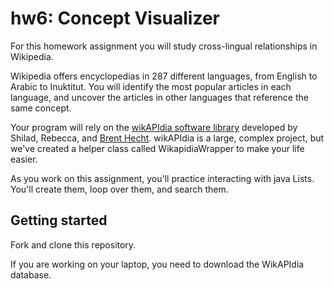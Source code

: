 hw6: Concept Visualizer
===
For this homework assignment you will study cross-lingual relationships in Wikipedia.

Wikipedia offers encyclopedias in 287 different languages, from English to Arabic to Inuktitut.
You will identify the most popular articles in each language, and uncover the articles in other
  languages that reference the same concept.

Your program will rely on the [wikAPIdia software library](https://github.com/shilad/wikAPIdia)
developed by Shilad, Rebecca, and [Brent Hecht](http://www.brenthecht.com/).
wikAPIdia is a large, complex project, but we've created a helper class called WikapidiaWrapper
to make your life easier.

As you work on this assignment, you'll practice interacting with java Lists.
You'll create them, loop over them, and search them.

## Getting started
Fork and clone this repository.

If you are working on your laptop, you need to download the WikAPIdia database.